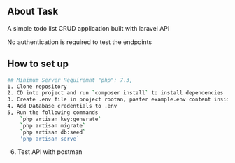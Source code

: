 
## About Task

A simple todo list CRUD application built with laravel API

No authentication is required to test the endpoints

## How to set up

```sh
## Minimum Server Requiremnt "php": 7.3,
1. Clone repository
2. CD into project and run `composer install` to install dependencies
3. Create .env file in project rootan, paster example.env content inside .env
4. Add Database credentials to .env
5, Run the following commands
    `php artisan key:generate`
    `php artisan migrate`
    `php artisan db:seed`
    'php artisan serve`
```
6. Test API with postman